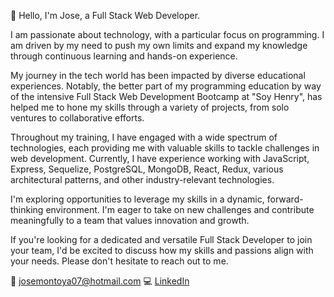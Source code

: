 
👋 Hello, I'm Jose, a Full Stack Web Developer.

I am passionate about technology, with a particular focus on programming. I am driven by my need to push my own limits and expand my knowledge through continuous learning and hands-on experience.

My journey in the tech world has been impacted by diverse educational experiences. Notably, the better part of my programming education by way of the intensive Full Stack Web Development Bootcamp at "Soy Henry", has helped me to hone my skills through a variety of projects, from solo ventures to collaborative efforts.

Throughout my training, I have engaged with a wide spectrum of technologies, each providing me with valuable skills to tackle challenges in web development. Currently, I have experience working with JavaScript, Express, Sequelize, PostgreSQL, MongoDB, React, Redux, various architectural patterns, and other industry-relevant technologies.

I'm exploring opportunities to leverage my skills in a dynamic, forward-thinking environment. I'm eager to take on new challenges and contribute meaningfully to a team that values innovation and growth.

If you're looking for a dedicated and versatile Full Stack Developer to join your team, I'd be excited to discuss how my skills and passions align with your needs. Please don't hesitate to reach out to me.

📧 josemontoya07@hotmail.com
💻 [LinkedIn](https://www.linkedin.com/in/jose-miguel-montoya-84122b251/)
